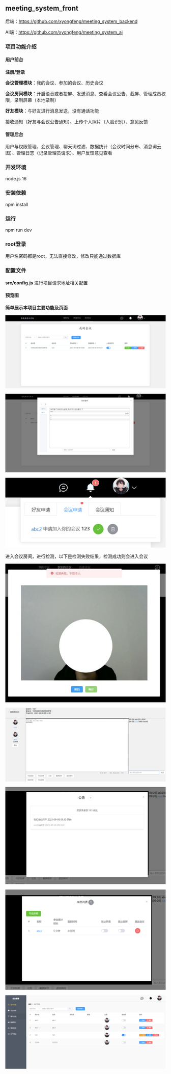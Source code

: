 ## meeting_system_front

后端：https://github.com/xyongfeng/meeting_system_backend

AI端：https://github.com/xyongfeng/meeting_system_ai

### 项目功能介绍

#### 用户前台

**注册/登录**

**会议管理模块**：我的会议、参加的会议、历史会议

**会议房间模块**：开启语音或者投屏、发送消息、查看会议公告、截屏、管理成员权限，录制屏幕（本地录制）

**好友模块**：与好友进行消息发送，没有通话功能

接收通知（好友与会议公告通知）、上传个人照片（人脸识别）、意见反馈

#### 管理后台

用户与权限管理、会议管理、聊天词过滤、数据统计（会议时间分布、消息词云图）、管理日志（记录管理员请求）、用户反馈意见查看

### 开发环境

node.js 16

### 安装依赖

npm install

### 运行

npm run dev

### root登录

用户名密码都是root，无法直接修改，修改只能通过数据库

### 配置文件 

**src/config.js** 进行项目请求地址相关配置

#### 预览图

**简单展示本项目主要功能及页面**

![首页](README.assets/image-20230906091852197.png)

![好友聊天](README.assets/1.png)

![通知栏](README.assets/image-20230906091941227.png)

进入会议房间，进行检测，以下是检测失败结果，检测成功则会进入会议

![人脸识别](README.assets/image-20230906093216443.png)

 ![image-20230906092737127](README.assets/image-20230906092737127.png)

![image-20230906092856662](README.assets/image-20230906092856662.png)

![image-20230906092933287](README.assets/image-20230906092933287.png)

![image-20230906093616028](README.assets/image-20230906093616028.png)
